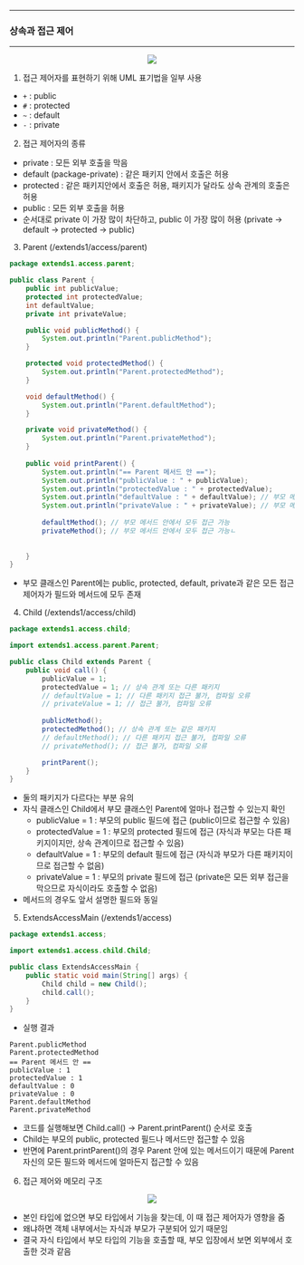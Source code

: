 -----
### 상속과 접근 제어
-----
<div align="center">
<img src="https://github.com/user-attachments/assets/3373a90c-ab67-4801-882e-8eae85bfbf2f">
</div>

1. 접근 제어자를 표현하기 위해 UML 표기법을 일부 사용
  - ```+``` : public
  - ```#``` : protected
  - ```~``` : default
  - ```-``` : private

2. 접근 제어자의 종류
  - private : 모든 외부 호출을 막음
  - default (package-private) : 같은 패키지 안에서 호출은 허용
  - protected : 같은 패키지안에서 호출은 허용, 패키지가 달라도 상속 관계의 호출은 허용
  - public : 모든 외부 호출을 허용
  - 순서대로 private 이 가장 많이 차단하고, public 이 가장 많이 허용 (private → default → protected → public)

3. Parent (/extends1/access/parent)
```java
package extends1.access.parent;

public class Parent {
    public int publicValue;
    protected int protectedValue;
    int defaultValue;
    private int privateValue;

    public void publicMethod() {
        System.out.println("Parent.publicMethod");
    }

    protected void protectedMethod() {
        System.out.println("Parent.protectedMethod");
    }

    void defaultMethod() {
        System.out.println("Parent.defaultMethod");
    }

    private void privateMethod() {
        System.out.println("Parent.privateMethod");
    }
    
    public void printParent() {
        System.out.println("== Parent 메서드 안 ==");
        System.out.println("publicValue : " + publicValue);
        System.out.println("protectedValue : " + protectedValue);
        System.out.println("defaultValue : " + defaultValue); // 부모 메서드 안에서 접근 가능
        System.out.println("privateValue : " + privateValue); // 부모 메서드 안에서 접근 가능
        
        defaultMethod(); // 부모 메서드 안에서 모두 접근 가능
        privateMethod(); // 부모 메서드 안에서 모두 접근 가능ㄴ
        
        
    }
}
```
  - 부모 클래스인 Parent에는 public, protected, default, private과 같은 모든 접근 제어자가 필드와 메서드에 모두 존재


4. Child (/extends1/access/child)
```java
package extends1.access.child;

import extends1.access.parent.Parent;

public class Child extends Parent {
    public void call() {
        publicValue = 1;
        protectedValue = 1; // 상속 관계 또는 다른 패키지
        // defaultValue = 1; // 다른 패키지 접근 불가, 컴파일 오류
        // privateValue = 1; // 접근 불가, 컴파일 오류
        
        publicMethod();
        protectedMethod(); // 상속 관계 또는 같은 패키지
        // defaultMethod(); // 다른 패키지 접근 불가, 컴파일 오류
        // privateMethod(); // 접근 불가, 컴파일 오류

        printParent();
    }
}
```
  - 둘의 패키지가 다르다는 부분 유의
  - 자식 클래스인 Child에서 부모 클래스인 Parent에 얼마나 접근할 수 있는지 확인
    + publicValue = 1 : 부모의 public 필드에 접근 (public이므로 접근할 수 있음)
    + protectedValue = 1 : 부모의 protected 필드에 접근 (자식과 부모는 다른 패키지이지만, 상속 관계이므로 접근할 수 있음)
    + defaultValue = 1 : 부모의 default 필드에 접근 (자식과 부모가 다른 패키지이므로 접근할 수 없음)
    + privateValue = 1 : 부모의 private 필드에 접근 (private은 모든 외부 접근을 막으므로 자식이라도 호출할 수 없음)
  - 메서드의 경우도 앞서 설명한 필드와 동일

5. ExtendsAccessMain (/extends1/access)
```java
package extends1.access;

import extends1.access.child.Child;

public class ExtendsAccessMain {
    public static void main(String[] args) {
        Child child = new Child();
        child.call();
    }
}
```
  - 실행 결과
```
Parent.publicMethod
Parent.protectedMethod
== Parent 메서드 안 ==
publicValue : 1
protectedValue : 1
defaultValue : 0
privateValue : 0
Parent.defaultMethod
Parent.privateMethod
```

  - 코드를 실행해보면 Child.call() → Parent.printParent() 순서로 호출
  - Child는 부모의 public, protected 필드나 메서드만 접근할 수 있음
  - 반면에 Parent.printParent()의 경우 Parent 안에 있는 메서드이기 때문에 Parent 자신의 모든 필드와 메서드에 얼마든지 접근할 수 있음

6. 접근 제어와 메모리 구조
<div align="center">
<img src="https://github.com/user-attachments/assets/8bf75119-9deb-4c9c-8a87-38fba5b10128">
</div>

  - 본인 타입에 없으면 부모 타입에서 기능을 찾는데, 이 때 접근 제어자가 영향을 줌
  - 왜냐하면 객체 내부에서는 자식과 부모가 구분되어 있기 때문임
  - 결국 자식 타입에서 부모 타입의 기능을 호출할 때, 부모 입장에서 보면 외부에서 호출한 것과 같음

